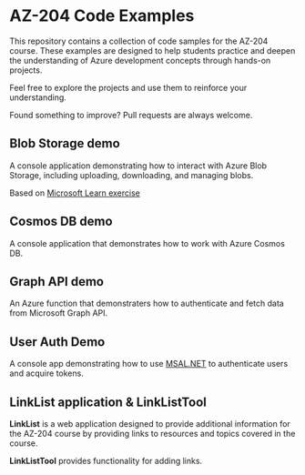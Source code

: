 # AZ-204 Code Examples

This repository contains a collection of code samples for the AZ-204 course. These examples are designed to help students practice and deepen the understanding of Azure development concepts through hands-on projects.

Feel free to explore the projects and use them to reinforce your understanding.

Found something to improve? Pull requests are always welcome.

## Blob Storage demo
A console application demonstrating how to interact with Azure Blob Storage, including uploading, downloading, and managing blobs. 

Based on [Microsoft Learn exercise](https://learn.microsoft.com/en-us/training/modules/work-azure-blob-storage/4-develop-blob-storage-dotnet)

## Cosmos DB demo
A console application that demonstrates how to work with Azure Cosmos DB.

## Graph API demo
An Azure function that demonstraters how to authenticate and fetch data from Microsoft Graph API.

## User Auth Demo
A console app demonstrating how to use [MSAL.NET](https://learn.microsoft.com/en-us/entra/msal/dotnet/) to authenticate users and acquire tokens.

## LinkList application & LinkListTool
**LinkList** is a web application designed to provide additional information for the AZ-204 course by providing links to resources and topics covered in the course.

**LinkListTool** provides functionality for adding links.






